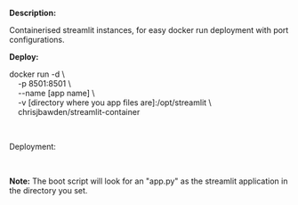<b>Description:</b>

Containerised streamlit instances, for easy docker run deployment with port configurations. 

<b>Deploy:</b>

   
docker run -d \ \
  &nbsp;&nbsp;&nbsp; -p 8501:8501 \ \
  &nbsp;&nbsp;&nbsp; --name [app name] \ \
  &nbsp;&nbsp;&nbsp; -v [directory where you app files are]:/opt/streamlit \ \
  &nbsp;&nbsp;&nbsp; chrisjbawden/streamlit-container

<br>

Deployment:

<br>

<b>Note:</b> The boot script will look for an "app.py" as the streamlit application in the directory you set.




